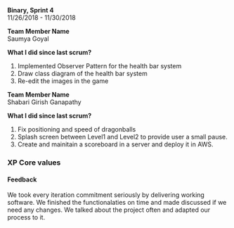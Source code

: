 **Binary, Sprint 4**    
11/26/2018 - 11/30/2018 

**Team Member Name**  
Saumya Goyal 

**What I did since last scrum?**
1. Implemented Observer Pattern for the health bar system
2. Draw class diagram of the health bar system
3. Re-edit the images in the game

**Team Member Name**  
Shabari Girish Ganapathy

**What I did since last scrum?**
1. Fix positioning and speed of dragonballs
2. Splash screen between Level1 and Level2 to provide user a small pause.
3. Create and mainitain a scoreboard in a server and deploy it in AWS.

### XP Core values

#### Feedback
We took every iteration commitment seriously by delivering working software. We finished the functionalaties on time and made discussed if
we need any changes. We talked about the project often and adapted our process to it.
 
